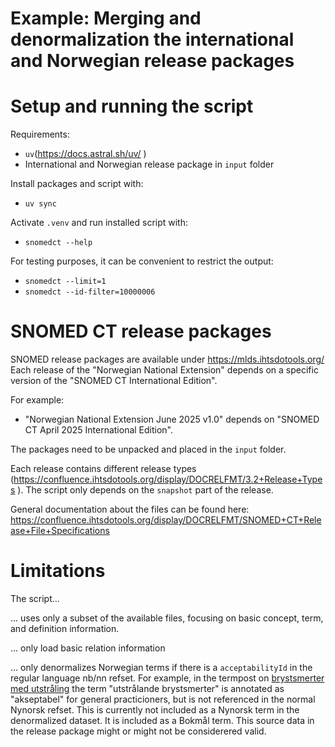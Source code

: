 # Example: Merging and denormalization the international and Norwegian release packages

# Setup and running the script
Requirements:
- `uv`(https://docs.astral.sh/uv/ )
- International and Norwegian release package in `input` folder

Install packages and script with:
- `uv sync`

Activate `.venv` and run installed script with:
- `snomedct --help`

For testing purposes, it can be convenient to restrict the output:
- `snomedct --limit=1`
- `snomedct --id-filter=10000006`

# SNOMED CT release packages
SNOMED release packages are available under https://mlds.ihtsdotools.org/ Each release of the "Norwegian National Extension" depends on a specific version of the "SNOMED CT International Edition".

For example:
- "Norwegian National Extension June 2025 v1.0" depends on "SNOMED CT April 2025 International Edition".

The packages need to be unpacked and placed in the `input` folder.

Each release contains different release types (https://confluence.ihtsdotools.org/display/DOCRELFMT/3.2+Release+Types ). The script only depends on the `snapshot` part of the release.

General documentation about the files can be found here: https://confluence.ihtsdotools.org/display/DOCRELFMT/SNOMED+CT+Release+File+Specifications

# Limitations
The script...

... uses only a subset of the available files, focusing on basic concept, term, and definition information.

... only load basic relation information

... only denormalizes Norwegian terms if there is a `acceptabilityId` in the regular language nb/nn refset. For example, in the termpost on  [brystsmerter med utstråling](https://browser.ihtsdotools.org/?perspective=full&conceptId1=10000006&edition=MAIN/SNOMEDCT-NO/2025-06-15&release=&languages=no,en) the term "utstrålande brystsmerter" is annotated as "akseptabel" for general practicioners, but is not referenced in the normal Nynorsk refset. This is currently not included as a Nynorsk term in the denormalized dataset. It is included as a Bokmål term. This source data in the release package might or might not be considerered valid.


